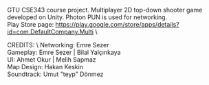 GTU CSE343 course project. Multiplayer 2D top-down shooter game developed on Unity. Photon PUN is used for networking. \
Play Store page: https://play.google.com/store/apps/details?id=com.DefaultCompany.Multi \

CREDITS: \ 
Networking: Emre Sezer \
Gameplay: Emre Sezer | Bilal Yalçınkaya \
UI: Ahmet Okur | Melih Sapmaz \
Map Design: Hakan Keskin \
Soundtrack: Umut "teyp" Dönmez
